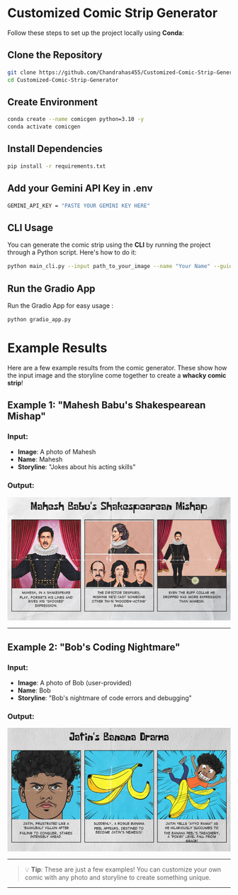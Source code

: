 # Customized Comic Strip Generator

Follow these steps to set up the project locally using **Conda**:

##  Clone the Repository

```bash
git clone https://github.com/Chandrahas455/Customized-Comic-Strip-Generator.git
cd Customized-Comic-Strip-Generator
```

##  Create Environment

```bash
conda create --name comicgen python=3.10 -y
conda activate comicgen
```

##  Install Dependencies

```bash
pip install -r requirements.txt
```

##  Add your Gemini API Key in .env

```bash
GEMINI_API_KEY = "PASTE YOUR GEMINI KEY HERE"
```

## CLI Usage

You can  generate the comic strip using the **CLI**  by running the project through a Python script. Here's how to do it:

```bash
python main_cli.py --input path_to_your_image --name "Your Name" --guide "Optional storyline prompt"
```

## Run the Gradio App

Run the Gradio App for easy usage :

```bash
python gradio_app.py
```
# Example Results

Here are a few example results from the comic generator. These show how the input image and the storyline come together to create a **whacky comic strip**!

## Example 1: "Mahesh Babu's Shakespearean Mishap"

### Input:

- **Image**: A photo of Mahesh
- **Name**: Mahesh
- **Storyline**: "Jokes about his acting skills"

### Output:

![Alice's Comic](Examples/Example1.png)

---

## Example 2: "Bob's Coding Nightmare"

### Input:

- **Image**: A photo of Bob (user-provided)
- **Name**: Bob
- **Storyline**: "Bob's nightmare of code errors and debugging"

### Output:

![Bob's Comic](Examples/Example2.png)

---

> 💡 **Tip**: These are just a few examples! You can customize your own comic with any photo and storyline to create something unique.

---




